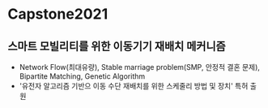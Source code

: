 # Capstone2021

## 스마트 모빌리티를 위한 이동기기 재배치 메커니즘
  - Network Flow(최대유량), Stable marriage problem(SMP, 안정적 결혼 문제), Bipartite Matching, Genetic Algorithm
  - '유전자 알고리즘 기반으 이동 수단 재배치를 위한 스케줄리 방법 및 장치' 특허 출원 
